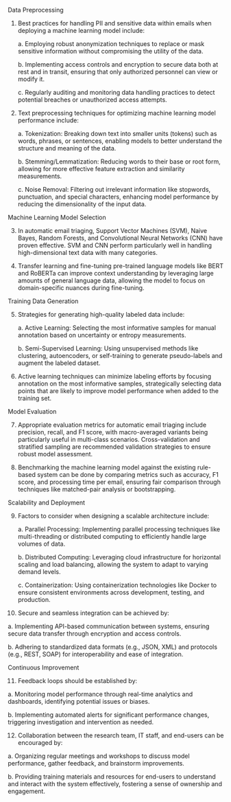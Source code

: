  Data Preprocessing

1. Best practices for handling PII and sensitive data within emails when deploying a machine learning model include:

   a. Employing robust anonymization techniques to replace or mask sensitive information without compromising the utility of the data.
   
   b. Implementing access controls and encryption to secure data both at rest and in transit, ensuring that only authorized personnel can view or modify it.
   
   c. Regularly auditing and monitoring data handling practices to detect potential breaches or unauthorized access attempts.

2. Text preprocessing techniques for optimizing machine learning model performance include:

   a. Tokenization: Breaking down text into smaller units (tokens) such as words, phrases, or sentences, enabling models to better understand the structure and meaning of the data.
   
   b. Stemming/Lemmatization: Reducing words to their base or root form, allowing for more effective feature extraction and similarity measurements.
   
   c. Noise Removal: Filtering out irrelevant information like stopwords, punctuation, and special characters, enhancing model performance by reducing the dimensionality of the input data.

Machine Learning Model Selection

3. In automatic email triaging, Support Vector Machines (SVM), Naive Bayes, Random Forests, and Convolutional Neural Networks (CNN) have proven effective. SVM and CNN perform particularly well in handling high-dimensional text data with many categories.

4. Transfer learning and fine-tuning pre-trained language models like BERT and RoBERTa can improve context understanding by leveraging large amounts of general language data, allowing the model to focus on domain-specific nuances during fine-tuning.

Training Data Generation

5. Strategies for generating high-quality labeled data include:

   a. Active Learning: Selecting the most informative samples for manual annotation based on uncertainty or entropy measurements.
   
   b. Semi-Supervised Learning: Using unsupervised methods like clustering, autoencoders, or self-training to generate pseudo-labels and augment the labeled dataset.

6. Active learning techniques can minimize labeling efforts by focusing annotation on the most informative samples, strategically selecting data points that are likely to improve model performance when added to the training set.

Model Evaluation

7. Appropriate evaluation metrics for automatic email triaging include precision, recall, and F1 score, with macro-averaged variants being particularly useful in multi-class scenarios. Cross-validation and stratified sampling are recommended validation strategies to ensure robust model assessment.

8. Benchmarking the machine learning model against the existing rule-based system can be done by comparing metrics such as accuracy, F1 score, and processing time per email, ensuring fair comparison through techniques like matched-pair analysis or bootstrapping.

Scalability and Deployment

9. Factors to consider when designing a scalable architecture include:

   a. Parallel Processing: Implementing parallel processing techniques like multi-threading or distributed computing to efficiently handle large volumes of data.
   
   b. Distributed Computing: Leveraging cloud infrastructure for horizontal scaling and load balancing, allowing the system to adapt to varying demand levels.
   
   c. Containerization: Using containerization technologies like Docker to ensure consistent environments across development, testing, and production.

10. Secure and seamless integration can be achieved by:

   a. Implementing API-based communication between systems, ensuring secure data transfer through encryption and access controls.
   
   b. Adhering to standardized data formats (e.g., JSON, XML) and protocols (e.g., REST, SOAP) for interoperability and ease of integration.

Continuous Improvement

11. Feedback loops should be established by:

   a. Monitoring model performance through real-time analytics and dashboards, identifying potential issues or biases.
   
   b. Implementing automated alerts for significant performance changes, triggering investigation and intervention as needed.

12. Collaboration between the research team, IT staff, and end-users can be encouraged by:

   a. Organizing regular meetings and workshops to discuss model performance, gather feedback, and brainstorm improvements.
   
   b. Providing training materials and resources for end-users to understand and interact with the system effectively, fostering a sense of ownership and engagement.